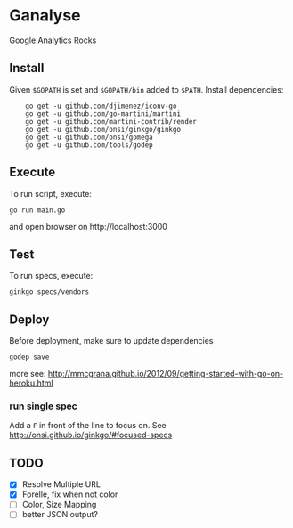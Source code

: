 # Ganalyse
Google Analytics Rocks


## Install
Given `$GOPATH` is set and `$GOPATH/bin` added to `$PATH`. Install dependencies:

```
    go get -u github.com/djimenez/iconv-go
    go get -u github.com/go-martini/martini
    go get -u github.com/martini-contrib/render
    go get -u github.com/onsi/ginkgo/ginkgo
    go get -u github.com/onsi/gomega
    go get -u github.com/tools/godep
```

## Execute
To run script, execute:

```
go run main.go

```

and open browser on http://localhost:3000

## Test
To run specs, execute:

```
ginkgo specs/vendors

```

## Deploy

Before deployment, make sure to update dependencies

`godep save`

more see: http://mmcgrana.github.io/2012/09/getting-started-with-go-on-heroku.html

### run single spec
Add a `F` in front of the line to focus on. See http://onsi.github.io/ginkgo/#focused-specs

## TODO

- [x] Resolve Multiple URL
- [x] Forelle, fix when not color
- [ ] Color, Size Mapping
- [ ] better JSON output?
